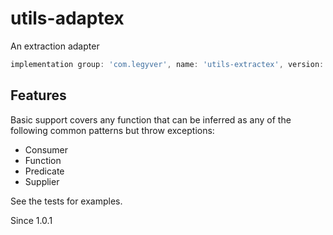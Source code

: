 # utils-adaptex
An extraction adapter

```groovy
implementation group: 'com.legyver', name: 'utils-extractex', version: '3.4.0-alpha.4'
```

## Features
Basic support covers any function that can be inferred as any of the following common patterns but throw exceptions:

- Consumer
- Function
- Predicate
- Supplier

See the tests for examples.

Since 1.0.1